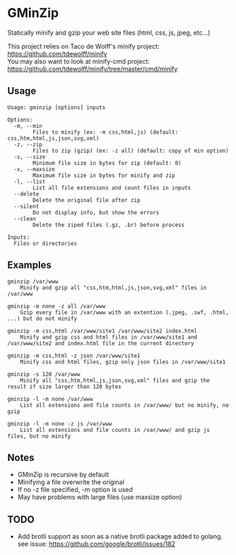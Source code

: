 # GMinZip
Statically minify and gzip your web site files (html, css, js, jpeg, etc...)

This project relies on Taco de Wolff's minify project: https://github.com/tdewolff/minify  
You may also want to look at minify-cmd project: https://github.com/tdewolff/minify/tree/master/cmd/minify

## Usage

	Usage: gminzip [options] inputs

	Options:
	  -m, --min
			Files to minify (ex: -m css,html,js) (default: css,htm,html,js,json,svg,xml)
	  -z, --zip
			Files to zip (gzip) (ex: -z all) (default: copy of min option)
	  -s, --size
			Minimum file size in bytes for zip (default: 0)
	  -x, --maxsize
			Maximum file size in bytes for minify and zip
	  -l, --list
			List all file extensions and count files in inputs
	  --delete
			Delete the original file after zip
	  --silent
			Do not display info, but show the errors
	  --clean
			Delete the ziped files (.gz, .br) before process

	Inputs:
	  Files or directories

## Examples

	gminzip /var/www
		Minify and gzip all "css,htm,html,js,json,svg,xml" files in /var/www

	gminzip -m none -z all /var/www
		Gzip every file in /var/www with an extention (.jpeg, .swf, .html, ...) but do not minify

	gminzip -m css,html /var/www/site1 /var/www/site2 index.html
		Minify and gzip css and html files in /var/www/site1 and /var/www/site2 and index.html file in the current directory

	gminzip -m css,html -z json /var/www/site1
		Minify css and html files, gzip only json files in /var/www/site1

	gminzip -s 120 /var/www
		Minify all "css,htm,html,js,json,svg,xml" files and gzip the result if size larger than 120 bytes

	gminzip -l -m none /var/www
		List all extensions and file counts in /var/www/ but no minify, no gzip

	gminzip -l -m none -z js /var/www
		List all extensions and file counts in /var/www/ and gzip js files, but no minify

## Notes

* GMinZip is recursive by default
* Minifying a file overwrite the original
* If no -z file specified, -m option is used
* May have problems with large files (use maxsize option)

## TODO

* Add brotli support as soon as a native brotli package added to golang.  
  see issue: https://github.com/google/brotli/issues/182

